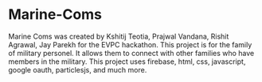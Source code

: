 # Marine-Coms

Marine Coms was created by Kshitij Teotia, Prajwal Vandana, Rishit Agrawal, Jay Parekh for the EVPC hackathon. This project is for the family of military personel. It allows them to connect with other families who have members in the military. This project uses firebase, html, css, javascript, google oauth, particlesjs, and much more.
